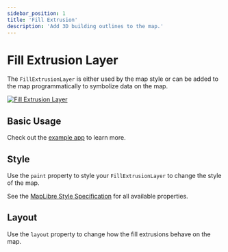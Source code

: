 ```yaml
---
sidebar_position: 1
title: 'Fill Extrusion'
description: 'Add 3D building outlines to the map.'
---
```


# Fill Extrusion Layer

The `FillExtrusionLayer` is either used by the map style or can be added to the
map programmatically to symbolize data on the map.

[![Fill Extrusion Layer](/img/layers/fill_extrusion_layer.jpg)](/demo/#/layers/fill-extrusion)

## Basic Usage

Check out
the [example app](https://github.com/josxha/flutter-maplibre/blob/main/example/lib/layers_fill_extrusion_page.dart)
to learn more.

## Style

Use the `paint` property to style your `FillExtrusionLayer` to change the style
of the map.

See
the [MapLibre Style Specification](https://maplibre.org/maplibre-style-spec/layers/#fill-extrusion)
for all available properties.

## Layout

Use the `layout` property to change how the
fill extrusions behave on the map.